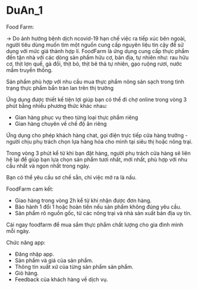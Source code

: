 # DuAn_1
Food Farm:

-> Do ảnh hưởng bệnh dịch ncovid-19 hạn chế việc ra tiếp xúc bên ngoài, người tiêu dùng muốn tìm một nguồn cung cấp nguyên liệu tin cậy
để sử dụng với mức giá thành hợp lí. FoodFarm là ứng dụng cung cấp thực phẩm đến tận nhà với các dòng sản phẩm hữu cơ, bản địa, tự nhiên như: rau hữu cơ, thịt lợn quế, gà đồi, thịt bò, thịt bê thả tự nhiên, gạo ruộng rươi, nước mắm truyền thống.

Sản phẩm phù hợp với nhu cầu mua thực phẩm nông sản sạch trong tình trạng thực phẩm bẩn tràn lan trên thị trường

Ứng dụng được thiết kế tiện lợi giúp bạn có thể đi chợ online trong vòng 3 phút bằng nhiều phương thức khác nhau:
- Gian hàng phục vụ theo từng loại thực phẩm riêng
- Gian hàng chuyên về chế độ ăn riêng

Ứng dụng cho phép khách hàng chat, gọi điện trực tiếp cửa hàng trưởng - người chịu phụ trách chọn lựa hàng hóa cho mình tại siêu thị hoặc nông trại.

Trong vòng 3 phút kể từ khi bạn đặt hàng, người phụ trách cửa hàng sẽ liên hệ lại để giúp bạn lựa chọn sản phẩm tươi nhất, mới nhất, phù hợp với nhu cầu nhất và ngon nhất trong ngày.

Bạn có thể yêu cầu sơ chế sẵn, chỉ việc mở ra là nấu.

FoodFarm cam kết:
- Giao hàng trong vòng 2h kể từ khi nhận được đơn hàng.
- Bảo hành 1 đổi 1 hoặc hoàn tiền nếu sản phẩm không đúng yêu cầu.
- Sản phẩm rõ nguồn gốc, từ các nông trại và nhà sản xuất bản địa uy tín.

Cài ngay foodfarm để mua sắm thực phẩm chất lượng cho gia đình mình mỗi ngày.

Chức năng app:

- Đăng nhập app.
- Sản phẩm và giá của sản phẩm.
- Thông tin xuất xứ của từng sản phẩm sản phẩm.
- Giỏ hàng.
- Feedback của khách hàng về dịch vụ.

